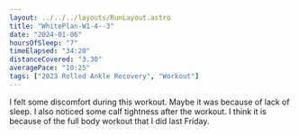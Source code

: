 ```yaml
---
layout: ../../../layouts/RunLayout.astro
title: "WhitePlan-W1-4--3"
date: "2024-01-06"
hoursOfSleep: "7"
timeElapsed: "34:20"
distanceCovered: "3.30"
averagePace: "10:25"
tags: ["2023 Rolled Ankle Recovery", "Workout"]
---
```


I felt some discomfort during this workout. Maybe it was because of lack of sleep. I also noticed some calf tightness after the workout. I think it is because of the full body workout that I did last Friday.
